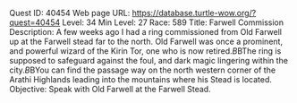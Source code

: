Quest ID: 40454
Web page URL: https://database.turtle-wow.org/?quest=40454
Level: 34
Min Level: 27
Race: 589
Title: Farwell Commission
Description: A few weeks ago I had a ring commissioned from Old Farwell up at the Farwell stead far to the north. Old Farwell was once a prominent, and powerful wizard of the Kirin Tor, one who is now retired.$B$BThe ring is supposed to safeguard against the foul, and dark magic lingering within the city.$B$BYou can find the passage way on the north western corner of the Arathi Highlands leading into the mountains where his Stead is located.
Objective: Speak with Old Farwell at the Farwell Stead.
